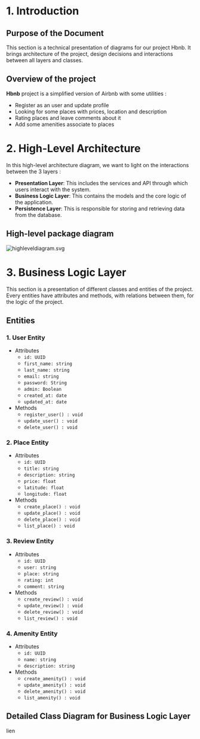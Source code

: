 # **1. Introduction**
## **Purpose of the Document**
This section is a technical presentation of diagrams for our project Hbnb. It brings architecture of the project, design decisions and interactions between all layers and classes.

## **Overview of the project**

**Hbnb** project is a simplified version of Airbnb with some utilities :
- Register as an user and update profile
- Looking for some places with prices, location and description
- Rating places and leave comments about it
- Add some amenities associate to places

# **2. High-Level Architecture**

In this high-level architecture diagram, we want to light on the interactions between the 3 layers :
- **Presentation Layer**: This includes the services and API through which users interact with the system.
- **Business Logic Layer**: This contains the models and the core logic of the application.
- **Persistence Layer**: This is responsible for storing and retrieving data from the database.

## **High-level package diagram**

![highleveldiagram.svg](https://www.mermaidchart.com/app/projects/4f606910-aade-4225-97bf-a75f73d348bc/diagrams/39abef38-27ca-4c3e-848c-8e29b1a4f96b/version/v0.1/edit)

# **3. Business Logic Layer**

This section is a presentation of different classes and entities of the project. Every entities have attributes and methods, with relations between them, for the logic of the project.

## **Entities**

### **1. User Entity**

- Attributes
  - `id: UUID`
  - `first_name: string`
  - `last_name: string`
  - `email: string`
  - `password: String`
  - `admin: Boolean`
  - `created_at: date`
  - `updated_at: date`
- Methods
  - `register_user() : void`
  - `update_user() : void`
  - `delete_user() : void`

### **2. Place Entity**

- Attributes
  - `id: UUID`
  - `title: string`
  - `description: string`
  - `price: float`
  - `latitude: float`
  - `longitude: float`
- Methods
  - `create_place() : void`
  - `update_place() : void`
  - `delete_place() : void`
  - `list_place() : void`
 
### **3. Review Entity**

- Attributes
  - `id: UUID`
  - `user: string`
  - `place: string`
  - `rating: int`
  - `comment: string`
- Methods
  - `create_review() : void`
  - `update_review() : void`
  - `delete_review() : void`
  - `list_review() : void`

### **4. Amenity Entity**

- Attributes
  - `id: UUID`
  - `name: string`
  - `description: string`
- Methods
  - `create_amenity() : void`
  - `update_amenity() : void`
  - `delete_amenity() : void`
  - `list_amenity() : void`

## **Detailed Class Diagram for Business Logic Layer**

lien
